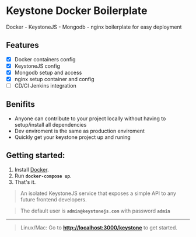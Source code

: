 # Keystone Docker Boilerplate
Docker - KeystoneJS - Mongodb - nginx boilerplate for easy deployment

## Features
- [x] Docker containers config
- [x] KeystoneJS config
- [x] Mongodb setup and access
- [x] nginx setup container and config
- [ ] CD/CI Jenkins integration

## Benifits
- Anyone can contribute to your project locally without having to setup/install all dependencies
- Dev enviroment is the same as production enviroment
- Quickly get your keystone project up and runing

## Getting started:
1. Install [Docker](https://www.docker.com/products/docker).
2. Run __`docker-compose up`__.
3. That's it.

> An isolated KeystoneJS service that exposes a simple API to any future frontend developers.

> The default user is __`admin@keystonejs.com`__ with password __`admin`__

---

> Linux/Mac: Go to __[http://localhost:3000/keystone](http://localhost:3000/keystone)__ to get started.
